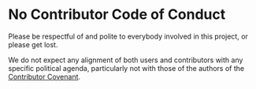 # No Contributor Code of Conduct

Please be respectful of and polite to everybody involved in this project, or please get lost.

We do not expect any alignment of both users and contributors with any specific political agenda, particularly not with those of the authors of the [Contributor Covenant](http://contributor-covenant.org).
